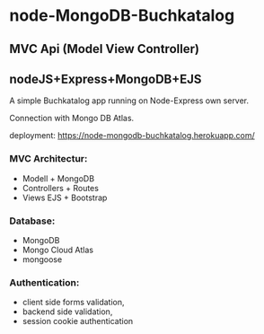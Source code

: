 # node-MongoDB-Buchkatalog
## MVC Api (Model View Controller)
## nodeJS+Express+MongoDB+EJS

A simple Buchkatalog app running on Node-Express own server.

Connection with Mongo DB Atlas.

deployment: https://node-mongodb-buchkatalog.herokuapp.com/ 

### MVC Architectur: 
- Modell + MongoDB
- Controllers + Routes
- Views EJS + Bootstrap

### Database: 
- MongoDB
- Mongo Cloud Atlas
- mongoose

### Authentication:
- client side forms validation,
- backend side validation,
- session cookie authentication

